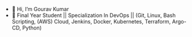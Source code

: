 - 👋 Hi, I’m Gourav Kumar
- 👀 Final Year Student || Specialization In DevOps || (Git, Linux, Bash Scripting, (AWS) Cloud, Jenkins, Docker, Kubernetes, Terraform, Argo-CD, Python)


<!---
viddhant1205/viddhant1205 is a ✨ special ✨ repository because its `README.md` (this file) appears on your GitHub profile.
You can click the Preview link to take a look at your changes.
--->
